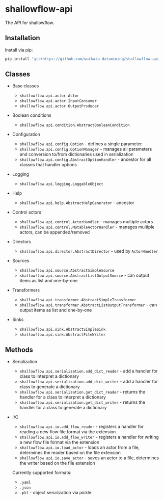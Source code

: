 # shallowflow-api
The API for shallowflow.

## Installation

Install via pip:

```bash
pip install "git+https://github.com/waikato-datamining/shallowflow-api.git"
```

## Classes

* Base classes

  * `shallowflow.api.actor.Actor`
  * `shallowflow.api.actor.InputConsumer`
  * `shallowflow.api.actor.OutputProducer`

* Boolean conditions

  * `shallowflow.api.condition.AbstractBooleanCondition`

* Configuration

  * `shallowflow.api.config.Option` - defines a single parameter
  * `shallowflow.api.config.OptionManager` - manages all parameters and conversion to/from dictionaries used in serialization
  * `shallowflow.api.config.AbstractOptionHandler` - ancestor for all classes that handler options

* Logging

  * `shallowflow.api.logging.LoggableObject`

* Help

  * `shallowflow.api.help.AbstractHelpGenerator` - ancestor

* Control actors

  * `shallowflow.api.control.ActorHandler` - manages multiple actors
  * `shallowflow.api.control.MutableActorHandler` - manages multiple actors, can be appended/removed
    
* Directors

  * `shallowflow.api.director.AbstractDirector` - used by `ActorHandler`

* Sources

  * `shallowflow.api.source.AbstractSimpleSource`
  * `shallowflow.api.source.AbstractListOutputSource` - can output items as list and one-by-one

* Transformers

  * `shallowflow.api.transformer.AbstractSimpleTransformer`
  * `shallowflow.api.transformer.AbstractListOutputTransformer` - can output items as list and one-by-one
    
* Sinks

  * `shallowflow.api.sink.AbstractSimpleSink`
  * `shallowflow.api.sink.AbstractFileWriter`


## Methods

* Serialization

  * `shallowflow.api.serialization.add_dict_reader` - add a handler for class to interpret a dictionary
  * `shallowflow.api.serialization.add_dict_writer` - add a handler for class to generate a dictionary
  * `shallowflow.api.serialization.get_dict_reader` - returns the handler for a class to interpret a dictionary
  * `shallowflow.api.serialization.get_dict_writer` - returns the handler for a class to generate a dictionary

* I/O

  * `shallowflow.api.io.add_flow_reader` - registers a handler for reading a new flow file format via the extension
  * `shallowflow.api.io.add_flow_writer` - registers a handler for writing a new flow file format via the extension
  * `shallowflow.api.io.load_actor` - loads an actor from a file, determines the reader based on the file extension
  * `shallowflow.api.io.save_actor` - saves an actor to a file, determines the writer based on the file extension

  Currently supported formats:
 
  * `.yaml`
  * `.json`
  * `.pkl` - object serialization via pickle
  